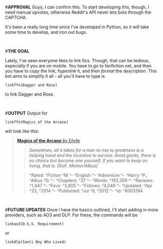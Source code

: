 #**APPROVAL**
Guys, I can confirm this. To start developing this, though, I need manual upvotes, otherwise Reddit's API never lets bots through the CAPTCHA.

It's been a really long time since I've developed in Python, so it will take some time to develop, and iron out bugs.

&nbsp;

#**THE GOAL**

Lately, I've seen everyone likes to link fics. Though, that can be tedious, especially if you are on mobile. You have to *go* to fanfiction.net, and then you have to *copy* the link, *hyperlink* it, and then *format* the description. This bot aims to simplify it all - all you'll have to type is

    linkffn(Dagger and Rose)

to link Dagger and Rose.


&nbsp;

#**OUTPUT**
Output for

    linkffn(Magics of the Arcane)

will look like this:
> [**Magics of the Arcane** by Eilyfe](https://www.fanfiction.net/s/8303194/1/Magics-of-the-Arcane)
> > *Sometimes, all it takes for a man to rise to greatness is a helping hand and the incentive to survive. Amid giants, there is no choice but become one yourself. If you want to keep on living, that is. [GoF, Mentor!Albus]*
>
>
> > ^Rated: ^Fiction ^M ^- ^English ^- ^Adventure ^- ^Harry ^P., ^Albus ^D. ^- ^Chapters: ^27 ^- ^Words: ^193,359 ^- ^Reviews: ^1,447 ^- ^Favs: ^3,805 ^- ^Follows: ^4,046 ^- ^Updated: ^Apr ^23, ^2014 ^- ^Published: ^Jul ^9, ^2012 ^- ^id: ^8303194

&nbsp;

#**FUTURE UPDATES**
Once I have the basics outlined, I'll start adding in more providers, such as AO3 and DLP. For these, the commands will be

    linkao3(D.S.S. Requirement)

or

    linkdlp(Santi Boy Who Lived)
